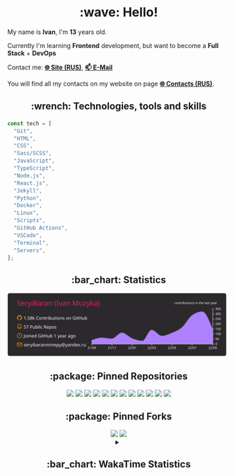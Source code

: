 <h1 align="center">:wave: Hello!</h1>

My name is **Ivan**, I'm **13** years old.

Currently I'm learning **Frontend** development, but want to become a **Full Stack** + **DevOps**

Contact me: [**:globe_with_meridians: Site (RUS)**](https://seryibaran.github.io), [**:mailbox: E-Mail**](mailto:seryibaranminepy@yandex.ru)

You will find all my contacts on my website on page [**:globe_with_meridians: Contacts (RUS)**](https://seryibaran.github.io/contacts).

<h2 align="center">:wrench: Technologies, tools and skills</h2>

```js
const tech = [
  "Git",
  "HTML",
  "CSS",
  "Sass/SCSS",
  "JavaScript",
  "TypeScript",
  "Node.js",
  "React.js",
  "Jekyll",
  "Python",
  "Docker",
  "Linux",
  "Scripts",
  "GitHub Actions",
  "VSCode",
  "Terminal",
  "Servers",
];
```

<h2 align="center">:bar_chart: Statistics</h2>

<div align="center">
  <img src="https://raw.githubusercontent.com/SeryiBaran/seryibaran/master/profile-summary-card-output/monokai/0-profile-details.svg" />
</div>

<h2 align="center">:package: Pinned Repositories</h2>

<div align="center">
  <a href="https://github.com/SeryiBaran/seryibaran.github.io"><img src="https://github-readme-stats.vercel.app/api/pin/?username=SeryiBaran&repo=seryibaran.github.io" /></a>
  <a href="https://github.com/SeryiBaran/useUseful.js"><img src="https://github-readme-stats.vercel.app/api/pin/?username=SeryiBaran&repo=useUseful.js" /></a>
  <a href="https://github.com/SeryiBaran/sb.css"><img src="https://github-readme-stats.vercel.app/api/pin/?username=SeryiBaran&repo=sb.css" /></a>
  <a href="https://github.com/SeryiBaran/tg-it-chats"><img src="https://github-readme-stats.vercel.app/api/pin/?username=SeryiBaran&repo=tg-it-chats" /></a>
  <a href="https://github.com/SeryiBaran/dotfiles"><img src="https://github-readme-stats.vercel.app/api/pin/?username=SeryiBaran&repo=dotfiles" /></a>
  <a href="https://github.com/SeryiBaran/tools"><img src="https://github-readme-stats.vercel.app/api/pin/?username=SeryiBaran&repo=tools" /></a>
  <a href="https://github.com/SeryiBaran/ddtReactCourse"><img src="https://github-readme-stats.vercel.app/api/pin/?username=SeryiBaran&repo=ddtReactCourse" /></a>
  <a href="https://github.com/SeryiBaran/ivan-pylight-shot"><img src="https://github-readme-stats.vercel.app/api/pin/?username=SeryiBaran&repo=ivan-pylight-shot" /></a>
  <a href="https://github.com/SeryiBaran/mock-api"><img src="https://github-readme-stats.vercel.app/api/pin/?username=SeryiBaran&repo=mock-api" /></a>
  <a href="https://github.com/SeryiBaran/learn-web"><img src="https://github-readme-stats.vercel.app/api/pin/?username=SeryiBaran&repo=learn-web" /></a>
  <a href="https://github.com/SeryiBaran/todo-vanilla"><img src="https://github-readme-stats.vercel.app/api/pin/?username=SeryiBaran&repo=todo-vanilla" /></a>
  <a href="https://github.com/SeryiBaran/todo-react"><img src="https://github-readme-stats.vercel.app/api/pin/?username=SeryiBaran&repo=todo-react" /></a>
</div>

<h2 align="center">:package: Pinned Forks</h2>

<div align="center">
  <a href="https://github.com/Erghel/Answerius"><img src="https://github-readme-stats.vercel.app/api/pin/?username=Erghel&repo=Answerius" /></a>
  <a href="https://github.com/f5ociety/Trydex"><img src="https://github-readme-stats.vercel.app/api/pin/?username=f5ociety&repo=Trydex" /></a>
</div>

<details>
  <summary align="center"><h2>:bar_chart: WakaTime Statistics</h2></summary>

<!--START_SECTION:waka-->
![Code Time](http://img.shields.io/badge/Code%20Time-108%20hrs%208%20mins-blue)

![Profile Views](http://img.shields.io/badge/Profile%20Views-4-blue)

**🐱 My GitHub Data** 

> 🏆 1,319 Contributions in the Year 2022
 > 
> 📦 306.1 kB Used in GitHub's Storage 
 > 
> 🚫 Not Opted to Hire
 > 
> 📜 68 Public Repositories 
 > 
> 🔑 1 Private Repository 
 > 
**I'm an Early 🐤** 

```text
🌞 Morning    210 commits    █████░░░░░░░░░░░░░░░░░░░░   19.61% 
🌆 Daytime    480 commits    ███████████░░░░░░░░░░░░░░   44.82% 
🌃 Evening    381 commits    █████████░░░░░░░░░░░░░░░░   35.57% 
🌙 Night      0 commits      ░░░░░░░░░░░░░░░░░░░░░░░░░   0.0%

```
📅 **I'm Most Productive on Wednesday** 

```text
Monday       194 commits    ████░░░░░░░░░░░░░░░░░░░░░   18.11% 
Tuesday      125 commits    ███░░░░░░░░░░░░░░░░░░░░░░   11.67% 
Wednesday    226 commits    █████░░░░░░░░░░░░░░░░░░░░   21.1% 
Thursday     142 commits    ███░░░░░░░░░░░░░░░░░░░░░░   13.26% 
Friday       154 commits    ███░░░░░░░░░░░░░░░░░░░░░░   14.38% 
Saturday     130 commits    ███░░░░░░░░░░░░░░░░░░░░░░   12.14% 
Sunday       100 commits    ██░░░░░░░░░░░░░░░░░░░░░░░   9.34%

```


📊 **This Week I Spent My Time On** 

```text
⌚︎ Time Zone: Europe/Moscow

💬 Programming Languages: 
JavaScript               9 hrs 11 mins       ████████████████████░░░░░   82.86% 
CSS                      1 hr 5 mins         ██░░░░░░░░░░░░░░░░░░░░░░░   9.82% 
TypeScript               18 mins             ░░░░░░░░░░░░░░░░░░░░░░░░░   2.84% 
HTML                     14 mins             ░░░░░░░░░░░░░░░░░░░░░░░░░   2.17% 
Markdown                 8 mins              ░░░░░░░░░░░░░░░░░░░░░░░░░   1.27%

🔥 Editors: 
Sublime Text             11 hrs 6 mins       █████████████████████████   100.0%

🐱‍💻 Projects: 
todo-react               7 hrs 30 mins       █████████████████░░░░░░░░   67.66% 
todo-vanilla             2 hrs 48 mins       ██████░░░░░░░░░░░░░░░░░░░   25.25% 
Privacy-Search-Companion 25 mins             █░░░░░░░░░░░░░░░░░░░░░░░░   3.78% 
ddtReactCourse           18 mins             ░░░░░░░░░░░░░░░░░░░░░░░░░   2.77% 
vite-project             3 mins              ░░░░░░░░░░░░░░░░░░░░░░░░░   0.47%

💻 Operating System: 
Linux                    11 hrs 6 mins       █████████████████████████   100.0%

```

**I Mostly Code in JavaScript** 

```text
JavaScript               19 repos            ████████░░░░░░░░░░░░░░░░░   33.93% 
HTML                     14 repos            ██████░░░░░░░░░░░░░░░░░░░   25.0% 
SCSS                     6 repos             ██░░░░░░░░░░░░░░░░░░░░░░░   10.71% 
Python                   5 repos             ██░░░░░░░░░░░░░░░░░░░░░░░   8.93% 
Shell                    3 repos             █░░░░░░░░░░░░░░░░░░░░░░░░   5.36%

```


**Timeline**

![Chart not found](https://raw.githubusercontent.com/SeryiBaran/SeryiBaran/master/charts/bar_graph.png) 


 Last Updated on 23/09/2022 12:48:06 UTC
<!--END_SECTION:waka-->

</details>
